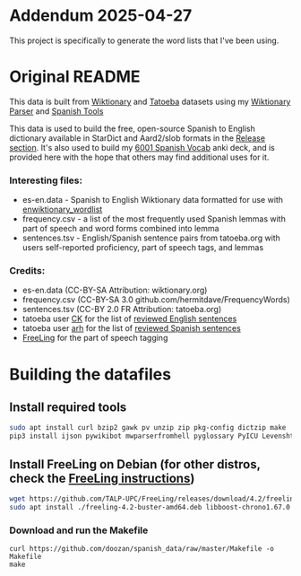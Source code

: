 # Addendum 2025-04-27
This project is specifically to generate the word lists that I've been using. ⁠
# Original README
This data is built from [Wiktionary](https://en.wiktionary.org) and [Tatoeba](tatoeboa.org) datasets using my [Wiktionary Parser](https://github.com/doozan/enwiktionary_parser) and [Spanish Tools](https://github.com/doozan/spanish_tools)

This data is used to build the free, open-source Spanish to English dictionary available in StarDict and Aard2/slob formats in the [Release section](https://github.com/doozan/spanish_data/releases). It's also used to build my [6001 Spanish Vocab](https://github.com/doozan/6001_Spanish) anki deck, and is provided here with the hope that others may find additional uses for it.

### Interesting files:
* es-en.data - Spanish to English Wiktionary data formatted for use with [enwiktionary_wordlist](https://github.com/doozan/enwiktionary_wordlist)
* frequency.csv - a list of the most frequently used Spanish lemmas with part of speech and word forms combined into lemma
* sentences.tsv - English/Spanish sentence pairs from tatoeba.org with users self-reported proficiency, part of speech tags, and lemmas

### Credits:
* es-en.data (CC-BY-SA Attribution: wiktionary.org)
* frequency.csv (CC-BY-SA 3.0 github.com/hermitdave/FrequencyWords)
* sentences.tsv (CC-BY 2.0 FR Attribution: tatoeba.org)
* tatoeba user [CK](https://tatoeba.org/eng/user/profile/CK) for the list of [reviewed English sentences](https://tatoeba.org/eng/sentences_lists/show/907)
* tatoeba user [arh](https://tatoeba.org/eng/user/profile/arh) for the list of [reviewed Spanish sentences](https://tatoeba.org/eng/sentences_lists/show/6685)
* [FreeLing](http://nlp.lsi.upc.edu/freeling) for the part of speech tagging

# Building the datafiles

## Install required tools
```bash
sudo apt install curl bzip2 gawk pv unzip zip pkg-config dictzip make
pip3 install ijson pywikibot mwparserfromhell pyglossary PyICU Levenshtein
```

## Install FreeLing on Debian (for other distros, check the [FreeLing instructions](https://freeling-user-manual.readthedocs.io/en/latest/installation/installation-packages/))
```bash
wget https://github.com/TALP-UPC/FreeLing/releases/download/4.2/freeling-4.2-buster-amd64.deb
sudo apt install ./freeling-4.2-buster-amd64.deb libboost-chrono1.67.0 libboost-date-time1.67.0
```

### Download and run the Makefile
```
curl https://github.com/doozan/spanish_data/raw/master/Makefile -o Makefile
make
```

